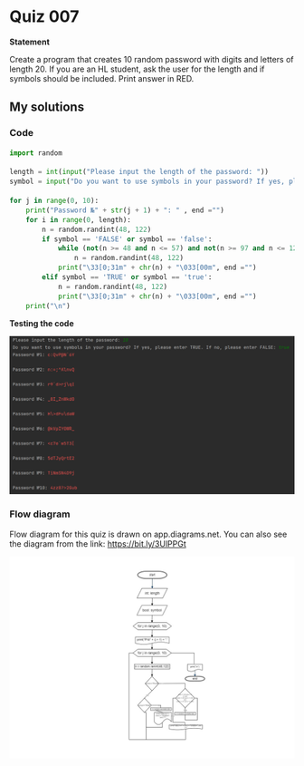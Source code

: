 # Quiz 007
**Statement**

Create a program that creates 10 random password with digits and letters of length 20. If you are an HL student, ask the user for the length and if symbols should be included. Print answer in RED.

## My solutions
### Code
```.py
import random

length = int(input("Please input the length of the password: "))
symbol = input("Do you want to use symbols in your password? If yes, please enter TRUE. If no, please enter FALSE: ")

for j in range(0, 10):
    print("Password №" + str(j + 1) + ": " , end ="")
    for i in range(0, length):
        n = random.randint(48, 122)
        if symbol == 'FALSE' or symbol == 'false':
            while (not(n >= 48 and n <= 57) and not(n >= 97 and n <= 122)) and not(n >= 65 and n <= 90):
                n = random.randint(48, 122)
            print("\33[0;31m" + chr(n) + "\033[00m", end ="")
        elif symbol == 'TRUE' or symbol == 'true':
            n = random.randint(48, 122)
            print("\33[0;31m" + chr(n) + "\033[00m", end ="")
    print("\n")
```
**Testing the code**

![](https://raw.githubusercontent.com/2024sabuhiabbasov/Unit-1/main/Quizzes/Images/Quiz%20007.png)

### Flow diagram
Flow diagram for this quiz is drawn on app.diagrams.net. You can also see the diagram from the link: https://bit.ly/3UlPPGt

![](https://github.com/2024sabuhiabbasov/Unit-1/blob/main/Quizzes/Images/Quiz%20007%20-%20Flow%20diagram.jpg)
